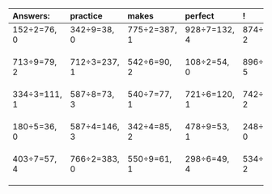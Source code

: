 | Answers: | practice | makes | perfect | ! |
| :--- | :--- | :--- | :--- | :--- |
| 152÷2=76, 0 | 342÷9=38, 0 | 775÷2=387, 1 | 928÷7=132, 4 | 874÷8=109, 2 | 
|   |   |   |   |   | 
|   |   |   |   |   | 
|   |   |   |   |   | 
| 713÷9=79, 2 | 712÷3=237, 1 | 542÷6=90, 2 | 108÷2=54, 0 | 896÷9=99, 5 | 
|   |   |   |   |   | 
|   |   |   |   |   | 
|   |   |   |   |   | 
| 334÷3=111, 1 | 587÷8=73, 3 | 540÷7=77, 1 | 721÷6=120, 1 | 742÷4=185, 2 | 
|   |   |   |   |   | 
|   |   |   |   |   | 
|   |   |   |   |   | 
| 180÷5=36, 0 | 587÷4=146, 3 | 342÷4=85, 2 | 478÷9=53, 1 | 248÷4=62, 0 | 
|   |   |   |   |   | 
|   |   |   |   |   | 
|   |   |   |   |   | 
| 403÷7=57, 4 | 766÷2=383, 0 | 550÷9=61, 1 | 298÷6=49, 4 | 534÷7=76, 2 | 
|   |   |   |   |   | 
|   |   |   |   |   | 
|   |   |   |   |   | 
